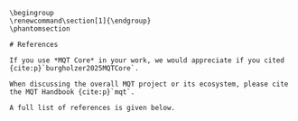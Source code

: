 ```{raw} latex
\begingroup
\renewcommand\section[1]{\endgroup}
\phantomsection
```

```{only} html
# References

If you use *MQT Core* in your work, we would appreciate if you cited {cite:p}`burgholzer2025MQTCore`.

When discussing the overall MQT project or its ecosystem, please cite the MQT Handbook {cite:p}`mqt`.

A full list of references is given below.
```

```{bibliography}

```
